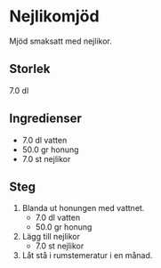 # Nejlikomjöd
Mjöd smaksatt med nejlikor.

## Storlek
7.0 dl 

## Ingredienser
- 7.0 dl vatten
- 50.0 gr honung
- 7.0 st nejlikor


## Steg
1. Blanda ut honungen med vattnet.
    - 7.0 dl vatten
    - 50.0 gr honung
2. Lägg till nejlikor
    - 7.0 st nejlikor
3. Låt stå i rumstemeratur i en månad.


